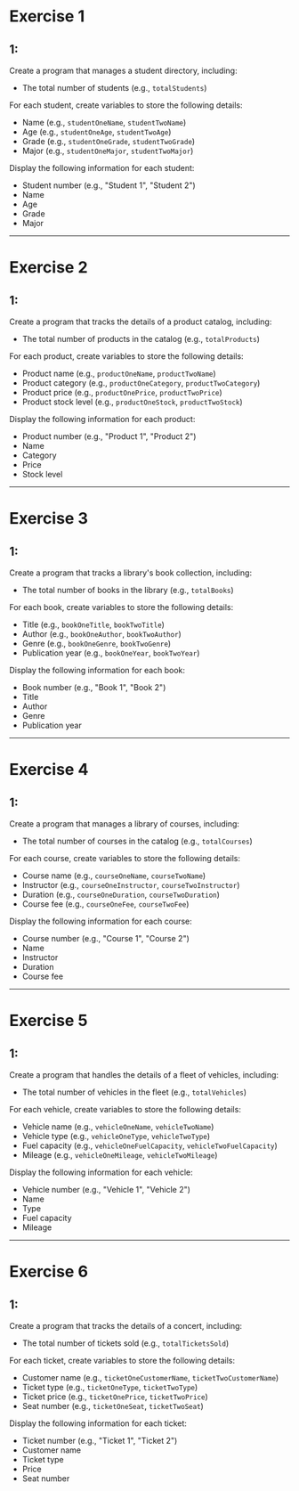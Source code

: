 # Exercise 1

## 1:
Create a program that manages a student directory, including:

- The total number of students (e.g., `totalStudents`)

For each student, create variables to store the following details:

- Name (e.g., `studentOneName`, `studentTwoName`)
- Age (e.g., `studentOneAge`, `studentTwoAge`)
- Grade (e.g., `studentOneGrade`, `studentTwoGrade`)
- Major (e.g., `studentOneMajor`, `studentTwoMajor`)

Display the following information for each student:

- Student number (e.g., "Student 1", "Student 2")
- Name
- Age
- Grade
- Major

---

# Exercise 2

## 1:
Create a program that tracks the details of a product catalog, including:

- The total number of products in the catalog (e.g., `totalProducts`)

For each product, create variables to store the following details:

- Product name (e.g., `productOneName`, `productTwoName`)
- Product category (e.g., `productOneCategory`, `productTwoCategory`)
- Product price (e.g., `productOnePrice`, `productTwoPrice`)
- Product stock level (e.g., `productOneStock`, `productTwoStock`)

Display the following information for each product:

- Product number (e.g., "Product 1", "Product 2")
- Name
- Category
- Price
- Stock level

---

# Exercise 3

## 1:
Create a program that tracks a library's book collection, including:

- The total number of books in the library (e.g., `totalBooks`)

For each book, create variables to store the following details:

- Title (e.g., `bookOneTitle`, `bookTwoTitle`)
- Author (e.g., `bookOneAuthor`, `bookTwoAuthor`)
- Genre (e.g., `bookOneGenre`, `bookTwoGenre`)
- Publication year (e.g., `bookOneYear`, `bookTwoYear`)

Display the following information for each book:

- Book number (e.g., "Book 1", "Book 2")
- Title
- Author
- Genre
- Publication year

---

# Exercise 4

## 1:
Create a program that manages a library of courses, including:

- The total number of courses in the catalog (e.g., `totalCourses`)

For each course, create variables to store the following details:

- Course name (e.g., `courseOneName`, `courseTwoName`)
- Instructor (e.g., `courseOneInstructor`, `courseTwoInstructor`)
- Duration (e.g., `courseOneDuration`, `courseTwoDuration`)
- Course fee (e.g., `courseOneFee`, `courseTwoFee`)

Display the following information for each course:

- Course number (e.g., "Course 1", "Course 2")
- Name
- Instructor
- Duration
- Course fee

---

# Exercise 5

## 1:
Create a program that handles the details of a fleet of vehicles, including:

- The total number of vehicles in the fleet (e.g., `totalVehicles`)

For each vehicle, create variables to store the following details:

- Vehicle name (e.g., `vehicleOneName`, `vehicleTwoName`)
- Vehicle type (e.g., `vehicleOneType`, `vehicleTwoType`)
- Fuel capacity (e.g., `vehicleOneFuelCapacity`, `vehicleTwoFuelCapacity`)
- Mileage (e.g., `vehicleOneMileage`, `vehicleTwoMileage`)

Display the following information for each vehicle:

- Vehicle number (e.g., "Vehicle 1", "Vehicle 2")
- Name
- Type
- Fuel capacity
- Mileage

---

# Exercise 6

## 1:
Create a program that tracks the details of a concert, including:

- The total number of tickets sold (e.g., `totalTicketsSold`)

For each ticket, create variables to store the following details:

- Customer name (e.g., `ticketOneCustomerName`, `ticketTwoCustomerName`)
- Ticket type (e.g., `ticketOneType`, `ticketTwoType`)
- Ticket price (e.g., `ticketOnePrice`, `ticketTwoPrice`)
- Seat number (e.g., `ticketOneSeat`, `ticketTwoSeat`)

Display the following information for each ticket:

- Ticket number (e.g., "Ticket 1", "Ticket 2")
- Customer name
- Ticket type
- Price
- Seat number
